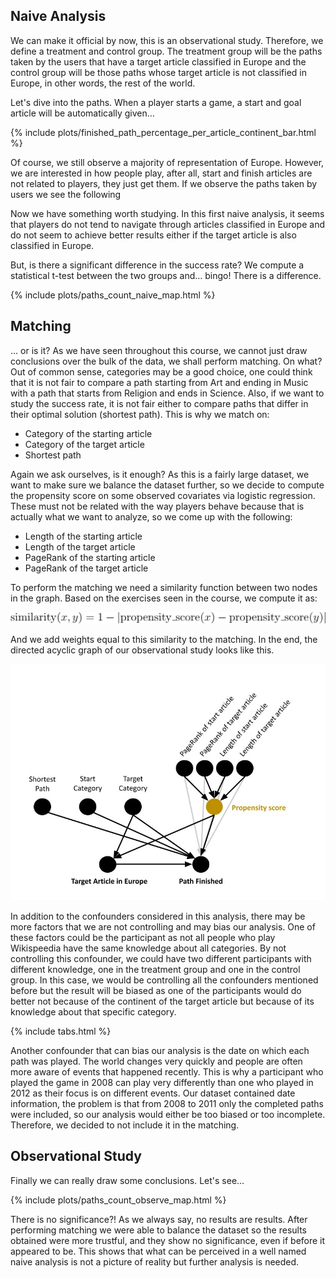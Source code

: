 ## Naive Analysis

We can make it official by now, this is an observational study. Therefore, we define a treatment and control group. The treatment group will be the paths taken by the users that have a target article classified in Europe and the control group will be those paths whose target article is not classified in Europe, in other words, the rest of the world. 

Let's dive into the paths. When a player starts a game, a start and goal article will be automatically given…

{% include plots/finished_path_percentage_per_article_continent_bar.html %}

Of course, we still observe a majority of representation of Europe. However, we are interested in how people play, after all, start and finish articles are not related to players, they just get them. If we observe the paths taken by users we see the following

Now we have something worth studying. In this first naive analysis, it seems that players do not tend to navigate through articles classified in Europe and do not seem to achieve better results either if the target article is also classified in Europe. 

But, is there a significant difference in the success rate? We compute a statistical t-test between the two groups and… bingo! There is a difference.

{% include plots/paths_count_naive_map.html %}

## Matching

… or is it? As we have seen throughout this course, we cannot just draw conclusions over the bulk of the data, we shall perform matching. On what? Out of common sense, categories may be a good choice, one could think that it is not fair to compare a path starting from Art and ending in Music with a path that starts from Religion and ends in Science. Also, if we want to study the success rate, it is not fair either to compare paths that differ in their optimal solution (shortest path). This is why we match on:

* Category of the starting article
* Category of the target article
* Shortest path

Again we ask ourselves, is it enough? As this is a fairly large dataset, we want to make sure we balance the dataset further, so we decide to compute the propensity score on some observed covariates via logistic regression. These must not be related with the way players behave because that is actually what we want to analyze, so we come up with the following: 

* Length of the starting article
* Length of the target article
* PageRank of the starting article
* PageRank of the target article

To perform the matching we need a similarity function between two nodes in the graph. Based on the exercises seen in the course, we compute it as:

<div>
    <img src="/assets/img/equation.svg" />
</div>

And we add weights equal to this similarity to the matching. In the end, the directed acyclic graph of our observational study looks like this.
<div>
    <img src="/assets/img/DAG.jpeg" />
</div>

In addition to the confounders considered in this analysis, there may be more factors that we are not controlling and may bias our analysis. One of these factors could be the participant as not all people who play Wikispeedia have the same knowledge about all categories. 
By not controlling this confounder, we could have two different participants with different knowledge, one in the treatment group and one in the control group. In this case, we would be controlling all the confounders mentioned before but the result will be biased as one of the participants would do better not because of the continent of the target article but because of its knowledge about that specific category.

{% include tabs.html %}

Another confounder that can bias our analysis is the date on which each path was played. The world changes very quickly and people are often more aware of events that happened recently. This is why a participant who played the game in 2008 can play very differently than one who played in 2012 as their focus is on different events. Our dataset contained date information, the problem is that from 2008 to 2011 only the completed paths were included, so our analysis would either be too biased or too incomplete. Therefore, we decided to not include it in the matching.

## Observational Study

Finally we can really draw some conclusions. Let's see…

{% include plots/paths_count_observe_map.html %}

There is no significance?! As we always say, no results are results. After performing matching we were able to balance the dataset so the results obtained were more trustful, and they show no significance, even if before it appeared to be. This shows that what can be perceived in a well named naive analysis is not a picture of reality but further analysis is needed.